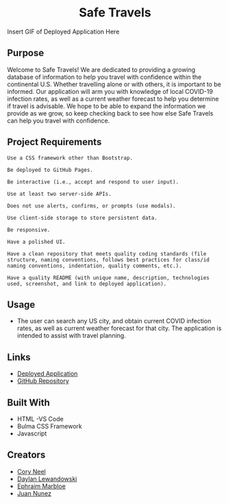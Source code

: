 <h1 align="center">Safe Travels</h1>

Insert GIF of Deployed Application Here

## Purpose

Welcome to Safe Travels! We are dedicated to providing a growing database of information to help you travel with confidence within the continental U.S. Whether travelling alone or with others, it is important to be informed. Our application will arm you with knowledge of local COVID-19 infection rates, as well as a current weather forecast to help you determine if travel is advisable. We hope to be able to expand the information we provide as we grow, so keep checking back to see how else Safe Travels can help you travel with confidence.

## Project Requirements 

```
Use a CSS framework other than Bootstrap.

Be deployed to GitHub Pages.

Be interactive (i.e., accept and respond to user input).

Use at least two server-side APIs.

Does not use alerts, confirms, or prompts (use modals).

Use client-side storage to store persistent data.

Be responsive.

Have a polished UI.

Have a clean repository that meets quality coding standards (file structure, naming conventions, follows best practices for class/id naming conventions, indentation, quality comments, etc.).

Have a quality README (with unique name, description, technologies used, screenshot, and link to deployed application).

```
## Usage
* The user can search any US city, and obtain current COVID infection rates, as well as current weather forecast for that city.  The application is intended to assist with travel planning.

## Links
* [Deployed Application](https://cocobeware83.github.io/group-project1/)
* [GitHub Repository](https://github.com/cocobeware83/group-project1) 

## Built With
* HTML -VS Code 
* Bulma CSS Framework
* Javascript

## Creators
* [Cory Neel](https://cocobeware83.github.io/coryneel/)
* [Daylan Lewandowski]()
* [Ephraim Marbloe](https://emarbloe.github.io/personal_portfolio/)
* [Juan Nunez](https://jnunez1229.github.io/juan-nunez/)